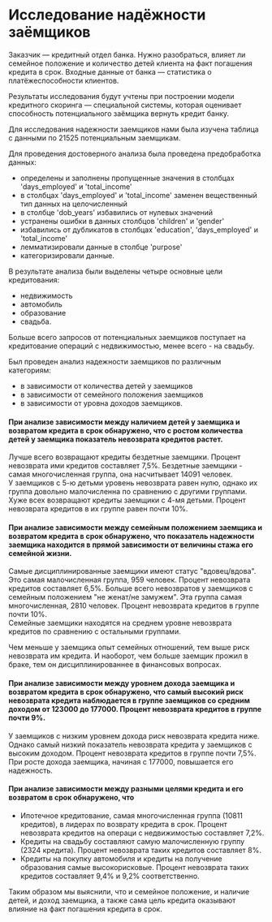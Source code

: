 # Исследование надёжности заёмщиков   

Заказчик — кредитный отдел банка. Нужно разобраться, влияет ли семейное положение и количество детей клиента на факт погашения кредита в срок. Входные данные от банка — статистика о платёжеспособности клиентов.   

Результаты исследования будут учтены при построении модели кредитного скоринга — специальной системы, которая оценивает способность потенциального заёмщика вернуть кредит банку.      

Для исследования надежности заемщиков нами была изучена таблица с данными по 21525 потенциальным заемщикам.  


Для проведения достоверного анализа была проведена предобработка данных:  
   * определены и заполнены пропущенные значения в столбцах 'days_employed' и 'total_income'  
   * в столбцах 'days_employed' и 'total_income' заменен вещественный тип данных на целочисленный  
   * в столбце 'dob_years' избавились от нулевых значений  
   * устранены ошибки в данных столбцов 'children' и 'gender'  
   * избавились от дубликатов в столбцах 'education', 'days_employed' и 'total_income'  
   * лемматизировали данные в столбце 'purpose'  
   * категоризировали данные.


В результате анализа были выделены четыре основные цели кредитования:  
   * недвижимость  
   * автомобиль  
   * образование  
   * свадьба.    


Больше всего запросов от потенциальных заемщиков поступает на кредитование операций с недвижимостью, менее всего - на свадьбу.    


Был проведен анализ надежности заемщиков по различным категориям:  
   * в зависимости от количества детей у заемщиков  
   * в зависимости от семейного положения заемщиков  
   * в зависимости от уровна доходов заемщиков.  
   

#### При анализе зависимости между наличием детей у заемщика и возвратом кредита в срок обнаружено, что с ростом количества детей у заемщика показатель невозврата кредитов растет.  
Лучше всего возвращают кредиты бездетные заемщики. Процент невозврата ими кредитов составляет 7,5%. Бездетные заемщики - самая многочисленная группа, она насчитывает 14091 человек.  
У заемщиков с 5-ю детьми уровень невозврата равен нулю, однако их группа довольно малочисленна по сравнению с другими группами.  
Хуже всех возвращают кредиты заемщики с 4-мя детьми. Процент невозврата кредитов в их группе равен почти 10%.  


#### При анализе зависимости между семейным положением заемщика и возвратом кредита в срок обнаружено, что показатель надежности заемщика находится в прямой зависимости от величины стажа его семейной жизни.  
Самые дисциплинированные заемщики имеют статус "вдовец/вдова". Это самая малочисленная группа, 959 человек. Процент невозврата  кредитов составляет 6,5%.
Больше всего невозвратов у заемщиков с семейным положением "не женат/не замужем". Эта группа самая многочисленная, 2810 человек. Процент невозврата кредитов в группе почти 10%.    
Семейные заемщики находятся на среднем уровне невозврата кредитов по сравнению с остальными группами.


Чем меньше у заемщика опыт семейных отношений, тем выше риск невозврата им кредита.
И наоборот, чем больше заемщик прожил в браке, тем он дисциплинированнее в финансовых вопросах.  

#### При анализе зависимости между уровнем дохода заемщика и возвратом кредита в срок обнаружено, что самый высокий риск невозврата кредита наблюдается в группе заемщиков со средним доходом от 123000 до 177000. Процент невозврата кредитов в группе почти 9%.      
У заемщиков с низким уровнем дохода риск невозврата кредита ниже.  
Однако самый низкий показатель невозврата кредита у заемщиков с высоким доходом. Процент невозврата кредитов в группе почти 7,5%.  
При росте дохода заемщика, начиная с 177000, повышается его надежность.  

#### При анализе зависимости между разными целями кредита и его возвратом в срок обнаружено, что  
   * Ипотечное кредитование, самая многочисленная группа (10811 кредитов), в лидерах по возврату кредита в срок. Процент невозврата  кредитов на операци с недвижимостью составляет 7,2%.  
   * Кредиты на свадьбу составляют самую малочисленную группу (2324 кредита). Процент невозврата таких кредитов составляет 8%.  
   * Кредиты на покупку автомобиля и кредиты на получение образования самые высокорисковые. Процент невозврата таких кредитов составляет 9,4% и 9,2% соответственно.   
   
   
Таким образом мы выяснили, что и семейное положение, и наличие детей, и доход заемщика, а также сама цель кредита оказывают влияние на факт погашения кредита в срок.  

